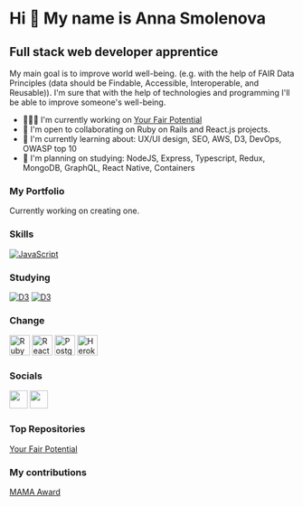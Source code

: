 Hi 👋 My name is Anna Smolenova
======================================================================================================================================

Full stack web developer apprentice
-----------------------------------

My main goal is to improve world well-being. (e.g. with the help of FAIR Data Principles (data should be Findable, Accessible, Interoperable, and Reusable)). I'm sure that with the help of technologies and programming I'll be able to improve someone's well-being.

* 👨🏻‍💻 I'm currently working on [Your Fair Potential](http://github.com/zettlingzettel/your-fair-potential)
* 🤝 I'm open to collaborating on Ruby on Rails and React.js projects.
* 🌱 I'm currently learning about: UX/UI design, SEO, AWS, D3,  DevOps, OWASP top 10
* 📝 I'm planning on studying: NodeJS, Express, Typescript, Redux, MongoDB, GraphQL, React Native, Containers

### My Portfolio
Currently working on creating one.


### Skills

<p align="left">
<a href="https://developer.mozilla.org/en-US/docs/Web/JavaScript" target="_blank" rel="noreferrer"><img src="https://img.shields.io/badge/javascript-%23323330.svg?style=for-the-badge&logo=javascript&logoColor=%23F7DF1E" alt="JavaScript" /></a></p>


### Studying

<a href="https://d3js.org/" target="_blank" rel="noreferrer"><img src="https://img.shields.io/badge/D3.js-%23f9a03c.svg?style=for-the-badge&logo=D3.js&logoColor=white" alt="D3" /></a> 
<a href="https://aws.amazon.com/" target="_blank" rel="noreferrer"><img src="https://img.shields.io/badge/AWS-%23FF9900.svg?style=for-the-badge&logo=amazon-aws&logoColor=white" alt="D3" /></a>


### Change

<a href="https://www.ruby-lang.org/en/" target="_blank" rel="noreferrer"><img src="https://raw.githubusercontent.com/danielcranney/readme-generator/main/public/icons/skills/ruby-colored.svg" width="36" height="36" alt="Ruby" /></a>
<a href="https://reactjs.org/" target="_blank" rel="noreferrer"><img src="https://raw.githubusercontent.com/danielcranney/readme-generator/main/public/icons/skills/react-colored.svg" width="36" height="36" alt="React" /></a>
<a href="https://www.postgresql.org/" target="_blank" rel="noreferrer"><img src="https://raw.githubusercontent.com/danielcranney/readme-generator/main/public/icons/skills/postgresql-colored.svg" width="36" height="36" alt="PostgreSQL" /></a>
<a href="https://www.heroku.com/" target="_blank" rel="noreferrer"><img src="https://raw.githubusercontent.com/danielcranney/readme-generator/main/public/icons/skills/heroku-colored.svg" width="36" height="36" alt="Heroku" /></a>
</p>

### Socials

<p align="left"> <a href="https://www.github.com/zettlingzettel" target="_blank" rel="noreferrer"><img src="https://raw.githubusercontent.com/danielcranney/readme-generator/main/public/icons/socials/github.svg" width="32" height="32" /></a> <a href="https://www.linkedin.com/in/anna-smolenova/" target="_blank" rel="noreferrer"><img src="https://raw.githubusercontent.com/danielcranney/readme-generator/main/public/icons/socials/linkedin.svg" width="32" height="32" /></a></p>







### Top Repositories

[Your Fair Potential](http://github.com/zettlingzettel/your-fair-potential)


### My contributions

[MAMA Award](https://github.com/abezxodus/group-project-3-mama)


